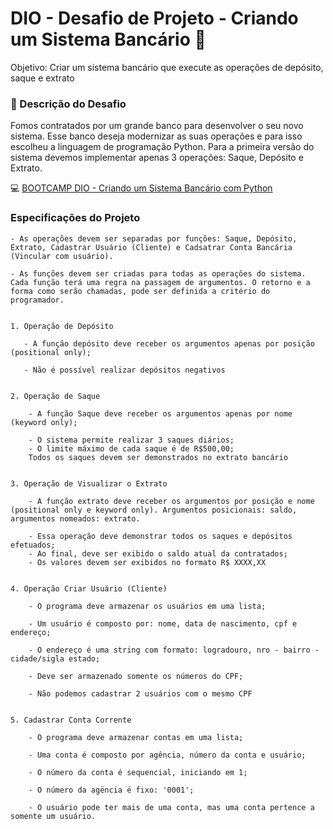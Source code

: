 
#  DIO - Desafio de Projeto - Criando um Sistema Bancário 🏦
Objetivo: Criar um sistema bancário que execute as operações de depósito, saque e extrato

### 🎯 Descrição do Desafio 
Fomos contratados por um grande banco para desenvolver o seu novo sistema. Esse banco deseja modernizar as suas operações e para isso escolheu a linguagem de programação Python. Para a primeira versão do sistema devemos implementar apenas 3 operações: Saque, Depósito e Extrato.

💻 [BOOTCAMP DIO - Criando um Sistema Bancário com Python](https://web.dio.me/project/desafio-de-projeto-criando-um-sistema-bancario/learning/fa812356-0da6-4a85-9ffb-8b255748a288?back=/track/coding-future-vivo-python-ai-backend-developer&tab=undefined&moduleId=undefined)
### Especificações do Projeto

    - As operações devem ser separadas por funções: Saque, Depósito, Extrato, Cadastrar Usuário (Cliente) e Cadsatrar Conta Bancária (Vincular com usuário).

    - As funções devem ser criadas para todas as operações do sistema. Cada função terá uma regra na passagem de argumentos. O retorno e a forma como serão chamadas, pode ser definida a critério do programador.


    1. Operação de Depósito

       - A função depósito deve receber os argumentos apenas por posição (positional only);

       - Não é possível realizar depósitos negativos


    2. Operação de Saque

        - A função Saque deve receber os argumentos apenas por nome (keyword only);

        - O sistema permite realizar 3 saques diários;
        - O limite máximo de cada saque é de R$500,00;
        Todos os saques devem ser demonstrados no extrato bancário


    3. Operação de Visualizar o Extrato 

        - A função extrato deve receber os argumentos por posição e nome (positional only e keyword only). Argumentos posicionais: saldo, argumentos nomeados: extrato.

        - Essa operação deve demonstrar todos os saques e depósitos efetuados;
        - Ao final, deve ser exibido o saldo atual da contratados;
        - Os valores devem ser exibidos no formato R$ XXXX,XX
    

    4. Operação Criar Usuário (Cliente)

        - O programa deve armazenar os usuários em uma lista;

        - Um usuário é composto por: nome, data de nascimento, cpf e endereço;

        - O endereço é uma string com formato: logradouro, nro - bairro - cidade/sigla estado;

        - Deve ser armazenado somente os números do CPF;

        - Não podemos cadastrar 2 usuários com o mesmo CPF
    

    5. Cadastrar Conta Corrente

        - O programa deve armazenar contas em uma lista;

        - Uma conta é composto por agência, número da conta e usuário;

        - O número da conta é sequencial, iniciando em 1;

        - O número da agëncia é fixo: '0001';

        - O usuário pode ter mais de uma conta, mas uma conta pertence a somente um usuário.
